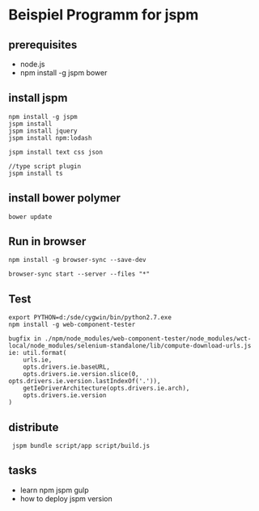 # Beispiel Programm for jspm

## prerequisites

* node.js
* npm install -g jspm bower

## install jspm

	npm install -g jspm
	jspm install
	jspm install jquery
	jspm install npm:lodash

	jspm install text css json

	//type script plugin
	jspm install ts

## install bower polymer
	bower update


## Run in browser

	npm install -g browser-sync --save-dev

	browser-sync start --server --files "*"

## Test
	export PYTHON=d:/sde/cygwin/bin/python2.7.exe
	npm install -g web-component-tester

	bugfix in ./npm/node_modules/web-component-tester/node_modules/wct-local/node_modules/selenium-standalone/lib/compute-download-urls.js
	ie: util.format(
		urls.ie,
		opts.drivers.ie.baseURL,
		opts.drivers.ie.version.slice(0, opts.drivers.ie.version.lastIndexOf('.')),
		getIeDriverArchitecture(opts.drivers.ie.arch),
		opts.drivers.ie.version
	)

## distribute

	 jspm bundle script/app script/build.js

## tasks

* learn npm jspm gulp
* how to deploy jspm version
